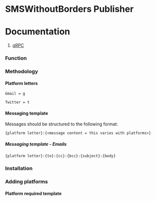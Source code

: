 # SMSWithoutBorders Publisher

# Documentation

1. [gRPC](docs/grpc.md)

### Function

### Methodology

#### Platform letters

`Gmail = g`

`Twitter = t`

#### Messaging template

Messages should be structured to the following format:

```
{platform letter}:{<message content = this varies with platforms>}
```

##### Messaging template - Emails

```
{platform letter}:{to}:{cc}:{bcc}:{subject}:{body}
```

### Installation

### Adding platforms

#### Platform required template

